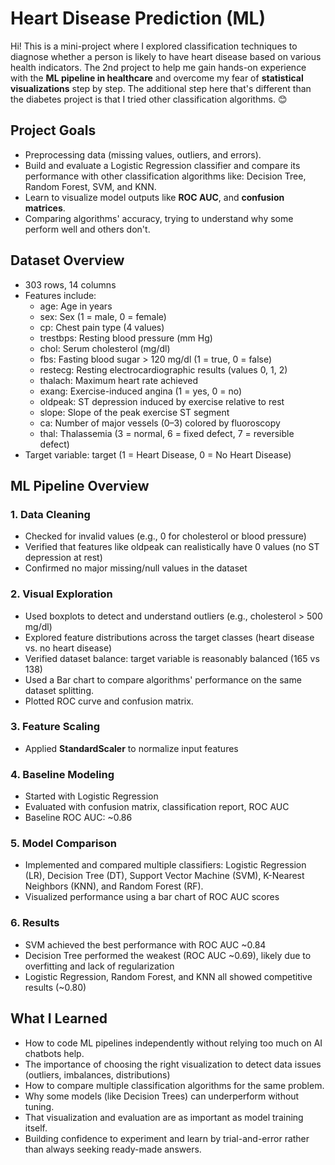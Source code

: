 # Heart Disease Prediction (ML)
Hi! This is a mini-project where I explored classification techniques to diagnose whether a person is likely to have heart disease based on various health indicators.
The 2nd project to help me gain hands-on experience with the **ML pipeline in healthcare** and overcome my fear of **statistical visualizations** step by step. The additional step here that's different than the diabetes project is that I tried other classification algorithms. 😊


## Project Goals

- Preprocessing data (missing values, outliers, and errors).
- Build and evaluate a Logistic Regression classifier and compare its performance with other classification algorithms like: Decision Tree, Random Forest, SVM, and KNN.
- Learn to visualize model outputs like **ROC AUC**, and **confusion matrices**.
- Comparing algorithms' accuracy, trying to understand why some perform well and others don't.


## Dataset Overview

- 303 rows, 14 columns
- Features include:
  -  age: Age in years
  -  sex: Sex (1 = male, 0 = female)
  -  cp: Chest pain type (4 values)
  -  trestbps: Resting blood pressure (mm Hg)
  -  chol: Serum cholesterol (mg/dl)
  -  fbs: Fasting blood sugar > 120 mg/dl (1 = true, 0 = false)
  -  restecg: Resting electrocardiographic results (values 0, 1, 2)
  -  thalach: Maximum heart rate achieved
  -  exang: Exercise-induced angina (1 = yes, 0 = no)
  -  oldpeak: ST depression induced by exercise relative to rest
  -  slope: Slope of the peak exercise ST segment
  -  ca: Number of major vessels (0–3) colored by fluoroscopy
  -  thal: Thalassemia (3 = normal, 6 = fixed defect, 7 = reversible defect)
- Target variable: target (1 = Heart Disease, 0 = No Heart Disease)

## ML Pipeline Overview

### 1. Data Cleaning

- Checked for invalid values (e.g., 0 for cholesterol or blood pressure)
- Verified that features like oldpeak can realistically have 0 values (no ST depression at rest)
- Confirmed no major missing/null values in the dataset

### 2. Visual Exploration

- Used boxplots to detect and understand outliers (e.g., cholesterol > 500 mg/dl)
- Explored feature distributions across the target classes (heart disease vs. no heart disease)
- Verified dataset balance: target variable is reasonably balanced (165 vs 138)
- Used a Bar chart to compare algorithms' performance on the same dataset splitting.
- Plotted ROC curve and confusion matrix.

### 3. Feature Scaling

- Applied **StandardScaler** to normalize input features

### 4. Baseline Modeling

- Started with Logistic Regression
- Evaluated with confusion matrix, classification report, ROC AUC
- Baseline ROC AUC: ~0.86

### 5. Model Comparison

- Implemented and compared multiple classifiers: Logistic Regression (LR), Decision Tree (DT), Support Vector Machine (SVM), K-Nearest Neighbors (KNN), and Random Forest (RF).
- Visualized performance using a bar chart of ROC AUC scores

### 6. Results

- SVM achieved the best performance with ROC AUC ~0.84
- Decision Tree performed the weakest (ROC AUC ~0.69), likely due to overfitting and lack of regularization
- Logistic Regression, Random Forest, and KNN all showed competitive results (~0.80)

## What I Learned

- How to code ML pipelines independently without relying too much on AI chatbots help.
- The importance of choosing the right visualization to detect data issues (outliers, imbalances, distributions)
- How to compare multiple classification algorithms for the same problem.
- Why some models (like Decision Trees) can underperform without tuning.
- That visualization and evaluation are as important as model training itself.
- Building confidence to experiment and learn by trial-and-error rather than always seeking ready-made answers.
